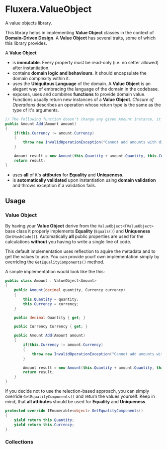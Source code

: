 # Fluxera.ValueObject
A value objects library.

This library helps in implementing **Value Object** classes in the context of **Domain-Driven Design**. 
A **Value Object** has several traits, some of which this library provides. 

A **Value Object**

- is **immutable**. Every property must be read-only (i.e. no setter allowed) after instantiation.
- contains **domain logic and behaviours**. It should encapsulate the domain complexity within it.
- uses the **Ubiquitous Language** of the domain. A **Value Object** is an elegant way of embracing the language of the domain in the codebase.
- exposes, uses and combines **functions** to provide domain value. Functions usually return new instances of a **Value Object**. _Closure of Operations_ describes an operation whose return type is the same as the type of it's arguments.

```c#
// The following function doesn't change any given Amount instance, it just returns a new one.
public Amount Add(Amount amount) 
{
    if(this.Currency != amount.Currency)
    {
        throw new InvalidOperationException("Cannot add amounts with different currencies.");
    }

    Amount result = new Amount(this.Quantity + amount.Quantity, this.Currency);
    return result;
}
```

- uses **all** of it's **attibutes** for **Equality** and **Uniqueness**.
- is **automatically validated** upon instantiation using **domain validation** and throws exception if a validation fails.

## Usage

### Value Object

By having your **Value Object** derive from the ```ValueObject<TValueObject>``` base class it properly
implements **Equality** (```Equals()```) and **Uniqueness** (```GetHashCode()```). Automatically
**all** public properties are used for the calculations **without** you having
to write a single line of code.

This default implementation uses reflection to aquire the metadata and to get the values to use. You can provide yourf own
implementation simply by overriding the ```GetEqualityComponents()``` method.

A simple implementation would look like the this:

```c#
public class Amount : ValueObject<Amount>
{
    public Amount(decimal quantity, Currency currency)
    {
        this.Quantity = quantity;
        this.Currency = currency;
    }

    public decimal Quantity { get; }

    public Currency Currency { get; }

    public Amount Add(Amount amount)
    {
        if(this.Currency != amount.Currency)
        {
            throw new InvalidOperationException("Cannot add amounts with different currencies.");
        }

        Amount result = new Amount(this.Quantity + amount.Quantity, this.Currency);
        return result;
    }
}
```

If you decide not to use the relection-based approach, you can simply override ```GetEqualityComponents()``` and
return the values yourself. Keep in mind, that **all attibutes** should be used for **Equality** and **Uniqueness**.

```c#
protected override IEnumerable<object> GetEqualityComponents()
{
    yield return this.Quantity;
    yield return this.Currency;
}
```

### Collections